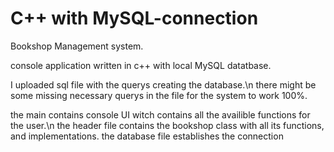 # C++ with MySQL-connection
Bookshop Management system.
 
console application written in c++ with local MySQL datatbase.

I uploaded sql file with the querys creating the database.\n
there might be some missing necessary querys in the file for the system to work 100%.

the main contains console UI witch contains all the availible functions for the user.\n
the header file contains the bookshop class with all its functions, and implementations.
the database file establishes the connection
